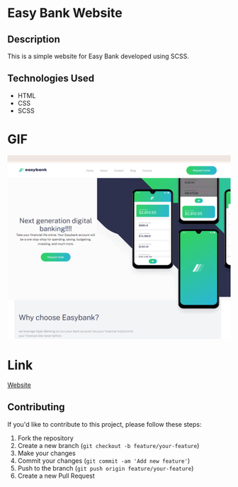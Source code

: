 # Easy Bank Website

## Description

This is a simple website for Easy Bank developed using SCSS.

## Technologies Used

- HTML
- CSS
- SCSS

# GIF

![](images/GIF.gif)

# Link

[Website](https://6639909b2e909579b89f9499--sage-cascaron-4ce20e.netlify.app/)


## Contributing

If you'd like to contribute to this project, please follow these steps:

1. Fork the repository
2. Create a new branch (`git checkout -b feature/your-feature`)
3. Make your changes
4. Commit your changes (`git commit -am 'Add new feature'`)
5. Push to the branch (`git push origin feature/your-feature`)
6. Create a new Pull Request

